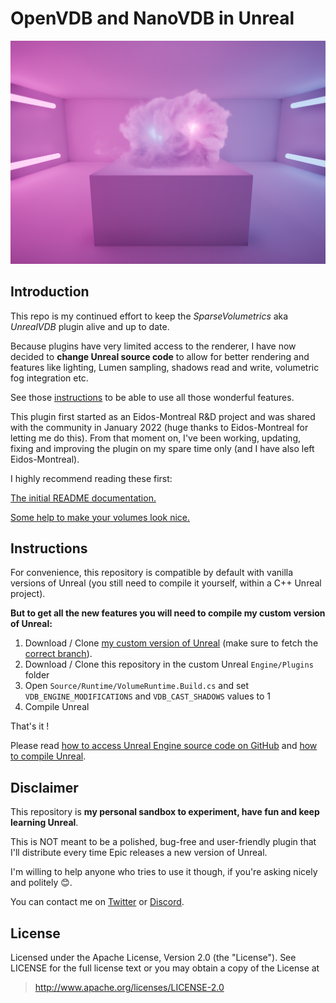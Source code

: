 # OpenVDB and NanoVDB in Unreal

![Bunny_Cover](Resources/VDB_Lumen.png)


## Introduction

This repo is my continued effort to keep the _SparseVolumetrics_ aka _UnrealVDB_ plugin alive and up to date.

Because plugins have very limited access to the renderer, I have now decided to **change Unreal source code** to allow
for better rendering and features like lighting, Lumen sampling, shadows read and write, volumetric fog 
integration etc. 

See those [instructions](#instructions) to be able to use all those wonderful features.

This plugin first started as an Eidos-Montreal R&D project and was shared with the community in January 2022 (huge thanks to Eidos-Montreal for letting me do this). 
From that moment on, I've been working, updating, fixing and improving the plugin on my spare time only 
(and I have also left Eidos-Montreal).

I highly recommend reading these first:

[The initial README documentation.](https://github.com/eidosmontreal/unreal-vdb/blob/main/README.md)

[Some help to make your volumes look nice.](HELPME.md)


## Instructions

For convenience, this repository is compatible by default with vanilla versions of Unreal (you still need to compile it yourself, within a C++ Unreal project).

**But to get all the new features you will need to compile my custom version of Unreal:**


1. Download / Clone [my custom version of Unreal](https://github.com/thilamb/UnrealEngine-Modified) (make sure to fetch the [correct branch](https://github.com/thilamb/UnrealEngine-Modified/tree/5.3)).
2. Download / Clone this repository in the custom Unreal `Engine/Plugins` folder
3. Open `Source/Runtime/VolumeRuntime.Build.cs` and set `VDB_ENGINE_MODIFICATIONS` and `VDB_CAST_SHADOWS` values to 1
4. Compile Unreal

That's it ! 

Please read
[how to access Unreal Engine source code on GitHub](https://www.unrealengine.com/en-US/ue-on-github) 
 and [how to compile Unreal](https://github.com/thilamb/UnrealEngine-Modified/tree/5.3#getting-up-and-running).


## Disclaimer

This repository is **my personal sandbox to experiment, have fun and keep learning Unreal**.

This is NOT meant to be a polished, bug-free and user-friendly plugin that I'll distribute every time Epic releases a new 
version of Unreal. 

I'm willing to help anyone who tries to use it though, if you're asking nicely and politely 😊.

You can contact me on [Twitter](https://twitter.com/LambertTibo) or [Discord](https://discordapp.com/users/thibaultlambert).


## License

Licensed under the Apache License, Version 2.0 (the "License"). See LICENSE for the full license text or you may 
obtain a copy of the License at

> http://www.apache.org/licenses/LICENSE-2.0
